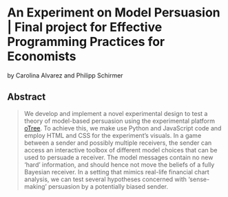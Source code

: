 # An Experiment on Model Persuasion | Final project for Effective Programming Practices for Economists
by
Carolina Alvarez and
Philipp Schirmer

## Abstract 

> We develop and implement a novel experimental design to test a theory of model-based
persuasion using the experimental platform [oTree](https://www.otree.org/). To achieve this, we make use Python
and JavaScript code and employ HTML and CSS for the experiment’s visuals. In a game
between a sender and possibly multiple receivers, the sender can access an interactive
toolbox of different model choices that can be used to persuade a receiver. The model
messages contain no new ‘hard’ information, and should hence not move the beliefs of a
fully Bayesian receiver. In a setting that mimics real-life financial chart analysis, we can
test several hypotheses concerned with ‘sense-making’ persuasion by a potentially biased
sender.

